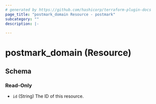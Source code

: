 ```yaml
---
# generated by https://github.com/hashicorp/terraform-plugin-docs
page_title: "postmark_domain Resource - postmark"
subcategory: ""
description: |-
  
---
```


# postmark_domain (Resource)





<!-- schema generated by tfplugindocs -->
## Schema

### Read-Only

- `id` (String) The ID of this resource.
